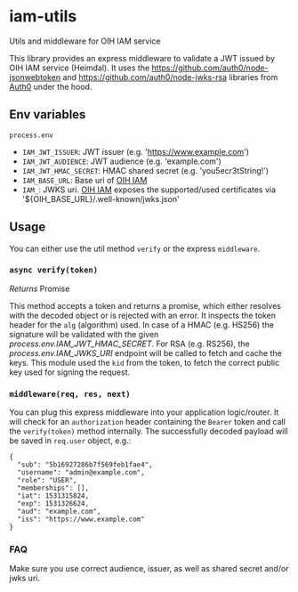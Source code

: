 # iam-utils
Utils and middleware for OIH IAM service

This library provides an express middleware to validate a JWT issued by OIH IAM service (Heimdal).
It uses the https://github.com/auth0/node-jsonwebtoken and https://github.com/auth0/node-jwks-rsa libraries from [Auth0](https://github.com/auth0) under the hood.


## Env variables

`process.env`
* `IAM_JWT_ISSUER`: JWT issuer (e.g. 'https://www.example.com')
* `IAM_JWT_AUDIENCE`: JWT audience (e.g. 'example.com')
* `IAM_JWT_HMAC_SECRET`: HMAC shared secret (e.g. 'you5ecr3tString!')
* `IAM_BASE_URL`: Base uri of [OIH IAM](https://github.com/openintegrationhub/openintegrationhub/tree/master/services/iam)
* `IAM_`: JWKS uri. [OIH IAM](https://github.com/openintegrationhub/openintegrationhub/tree/master/services/iam) exposes the supported/used certificates via '${OIH_BASE_URL}/.well-known/jwks.json'


## Usage

You can either use the util method `verify` or the express `middleware`.

### `async verify(token)`

*Returns* Promise

This method accepts a token and returns a promise, which either resolves with the decoded object or is rejected with an error.
It inspects the token header for the `alg` (algorithm) used. In case of a HMAC (e.g. HS256) the signature will be validated with the given *process.env.IAM_JWT_HMAC_SECRET*.
For RSA (e.g. RS256), the *process.env.IAM_JWKS_URI* endpoint will be called to fetch and cache the keys. This module used the `kid` from the token, to fetch the correct public key used for signing the request.


### `middleware(req, res, next)`

You can plug this express middleware into your application logic/router. It will check for an `authorization` header containing the `Bearer` token and call the `verify(token)` method internally.
The successfully decoded payload will be saved in `req.user` object, e.g.:

```
{
  "sub": "5b16927286b7f569feb1fae4",
  "username": "admin@example.com",
  "role": "USER",
  "memberships": [],
  "iat": 1531315824,
  "exp": 1531326624,
  "aud": "example.com",
  "iss": "https://www.example.com"
}
```


### FAQ

Make sure you use correct audience, issuer, as well as shared secret and/or jwks uri.




